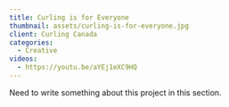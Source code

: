 ```yaml
---
title: Curling is for Everyone
thumbnail: assets/curling-is-for-everyone.jpg
client: Curling Canada
categories:
  - Creative
videos:
  - https://youtu.be/aYEj1eXC9HQ
---
```

Need to write something about this project in this section.
